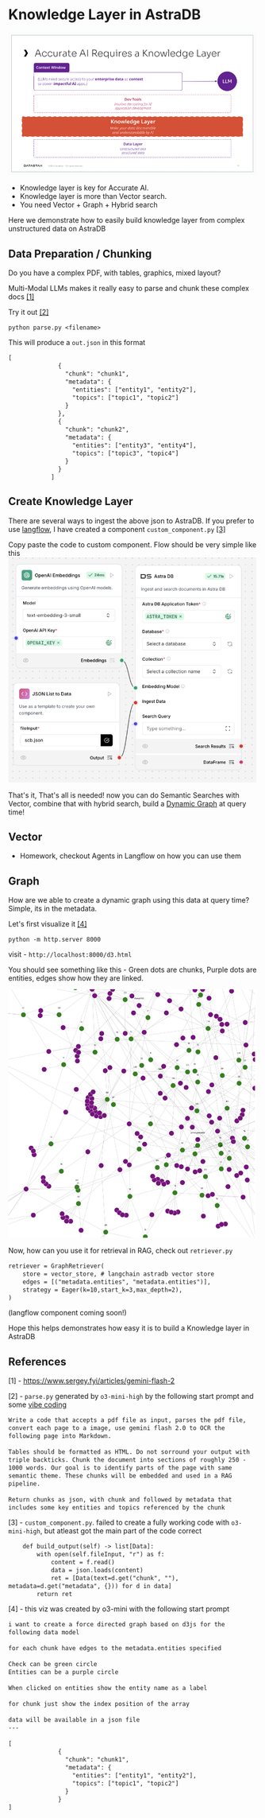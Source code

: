 # Knowledge Layer in AstraDB

<img src="images/knowledge-layer.png" width="500px">

- Knowledge layer is key for Accurate AI. 
- Knowledge layer is more than Vector search.
- You need Vector + Graph + Hybrid search

Here we demonstrate how to easily build knowledge layer from complex unstructured data on AstraDB

## Data Preparation / Chunking

Do you have a complex PDF, with tables, graphics, mixed layout? 

Multi-Modal LLMs makes it really easy to parse and chunk these complex docs [[1]](#references)

Try it out [[2]](#references)
```
python parse.py <filename>
```

This will produce a `out.json` in this format

```
[
              {
                "chunk": "chunk1",
                "metadata": {
                  "entities": ["entity1", "entity2"],
                  "topics": ["topic1", "topic2"]
                }
              },
              {
                "chunk": "chunk2",
                "metadata": {
                  "entities": ["entity3", "entity4"],
                  "topics": ["topic3", "topic4"]
                }
              }
            ]
```

## Create Knowledge Layer

There are several ways to ingest the above json to AstraDB. If you prefer to use [langflow](https://www.langflow.org/), I have created a component `custom_component.py` [[3]](#references)

Copy paste the code to custom component. Flow should be very simple like this
<img src="images/langflow.png" width="500px">

That's it, That's all is needed! now you can do Semantic Searches with Vector, combine that with hybrid search, build a [Dynamic Graph](https://github.com/datastax/graph-rag) at query time! 

## Vector 
- Homework, checkout Agents in Langflow on how you can use them

## Graph
How are we able to create a dynamic graph using this data at query time?
Simple, its in the metadata.

Let's first visualize it [[4]](#references) 

``` 
python -m http.server 8000
```

visit - `http://localhost:8000/d3.html` 

You should see something like this - Green dots are chunks, Purple dots are entities, edges show how they are linked.

<img src="images/graph.png" width="500px">

Now, how can you use it for retrieval in RAG, check out `retriever.py`

```
retriever = GraphRetriever(
    store = vector_store, # langchain astradb vector store
    edges = [("metadata.entities", "metadata.entities")],
    strategy = Eager(k=10,start_k=3,max_depth=2),
)
```
(langflow component coming soon!)

Hope this helps demonstrates how easy it is to build a Knowledge layer in AstraDB

## References
[1] - https://www.sergey.fyi/articles/gemini-flash-2 

[2] - `parse.py` generated by `o3-mini-high` by the following start prompt and some [vibe coding](https://x.com/karpathy/status/1886192184808149383)
```
Write a code that accepts a pdf file as input, parses the pdf file, convert each page to a image, use gemini flash 2.0 to OCR the following page into Markdown. 

Tables should be formatted as HTML. Do not sorround your output with triple backticks. Chunk the document into sections of roughly 250 - 1000 words. Our goal is to identify parts of the page with same semantic theme. These chunks will be embedded and used in a RAG pipeline. 

Return chunks as json, with chunk and followed by metadata that includes some key entities and topics referenced by the chunk
```

[3] - `custom_component.py`. failed to create a fully working code with `o3-mini-high`, but atleast got the main part of the code correct

```
    def build_output(self) -> list[Data]:        
        with open(self.fileInput, "r") as f:
            content = f.read()            
            data = json.loads(content)            
            ret = [Data(text=d.get("chunk", ""), metadata=d.get("metadata", {})) for d in data]
        return ret
```

[4] - this viz was created by o3-mini with the following start prompt 
```
i want to create a force directed graph based on d3js for the following data model

for each chunk have edges to the metadata.entities specified 

Check can be green circle
Entities can be a purple circle

When clicked on entities show the entity name as a label

for chunk just show the index position of the array

data will be available in a json file
---

[
              {
                "chunk": "chunk1",
                "metadata": {
                  "entities": ["entity1", "entity2"],
                  "topics": ["topic1", "topic2"]
                }
              }
]
```